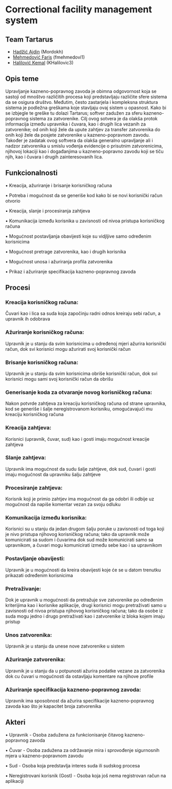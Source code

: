 # Correctional facility management system

## Team Tartarus
- [Hadžić Ajdin](https://github.com/Mordokh "Github") (Mordokh)
- [Mehmedović Faris](https://github.com/fmehmedovi1 "Github") (fmehmedovi1)
- [Halilović Kemal](https://github.com/KHalilovic3 "Github") (KHalilovic3)

## Opis teme
Upravljanje kazneno-popravnog zavoda je obimna odgovornost koja se sastoji od mnoštvo različitih procesa koji predstavljaju različite sfere sistema da se osigura društvo. Međutim, često zastarjela i kompleksna struktura sistema je podležna greškama koje stavljaju ovaj sistem u opasnost. Kako bi se izbjegle te greške tu dolazi Tartarus; softver zadužen za sferu kazneno-popravnog sistema za zatvorenike. Cilj ovog sotvera je da olakša protok informacija između upravnika i čuvara, kao i drugih lica vezanih za zatvorenike; od onih koji žele da upute zahtjev za transfer zatvorenika do onih koji žele da posjete zatvorenike u kazneno-popravnom zavodu. Također je zadatak ovog softvera da olakša generalno upravljanje ali i nadzor zatvorenika u smislu vođenja evidencije o prisutnim zatvorenicima, njihovoj lokaciji kao i događanjima u kazneno-popravno zavodu koji se tiču njih, kao i čuvara i drugih zainteresovanih lica. 

## Funkcionalnosti
•	Kreacija, ažuriranje i brisanje korisničkog računa

•	Potreba i mogućnost da se generiše kod kako bi se novi korisnički račun otvorio

•	Kreacija, slanje i procesiranja zahtjeva

•	Komunikacija između korisnika u zavisnosti od nivoa pristupa korisničkog računa

•	Mogućnost postavljanja obavijesti koje su vidjljive samo određenim korisnicima

•	Mogućnost pretrage zatvorenika, kao i drugih korisnika

•	Mogućnost unosa i ažuriranja profila zatvorenika

•	Prikaz i ažuriranje specifikacija kazneno-popravnog zavoda

## Procesi

### Kreacija korisničkog računa:
Čuvari kao i lica sa suda koja započinju radni odnos kreiraju sebi račun, a upravnik ih odobrava

### Ažuriranje korisničkog računa:
Upravnik je u stanju da svim korisnicima u određenoj mjeri ažurira korisnički račun, dok svi korisnici mogu ažurirati svoj korisnički račun

### Brisanje korisničkog računa:
Upravnik je u stanju da svim korisnicima obriše korisnički račun, dok svi korisnici mogu sami svoj korisnički račun da obrišu

### Generisanje koda za otvaranje novog korisničkog računa:
Nakon potvrde zahtjeva za kreaciju korisničkog računa od strane upravnika, kod se generiše i šalje neregistrovanom korisniku, omogućavajući  mu kreaciju korisničkog računa

### Kreacija zahtjeva:
Korisnici (upravnik, čuvar, sud) kao i gosti imaju mogućnost kreacije zahtjeva

### Slanje zahtjeva:
Upravnik ima mogućnost da sudu šalje zahtjeve, dok sud, čuvari i gosti imaju mogućnost da upravniku šalju zahtjeve

### Procesiranje zahtjeva:
Korisnik koji je primio zahtjev ima mogućnost da ga odobri ili odbije uz mogućnost da napiše komentar vezan za svoju odluku

### Komunikacija između korisnika:
Korisnici su u stanju da jedan drugom šalju poruke u zavisnosti od toga koji je nivo pristupa njihovog korisničkog računa; tako da upravnik može komunicirati sa sudom i čuvarima dok sud može komunicirati samo sa upravnikom, a čuvari mogu komunicirati između sebe kao i sa upravnikom

### Postavljanje obavijesti:
Upravnik je u mogućnosti da kreira obavijesti koje će se u datom trenutku prikazati određenim korisnicima

### Pretraživanje:
Dok je upravnik u mogućnosti da pretražuje sve zatvorenike po određenim kriterijima kao i korisnike aplikacije, drugi korisnici mogu pretraživati samo u zavisnosti od nivoa pristupa njihovog korisničkog računa; tako da osobe iz suda mogu jedno i drugo pretraživati kao i zatvorenike iz bloka kojem imaju pristup

### Unos zatvorenika:
Upravnik je u stanju da unese nove zatvorenike u sistem

### Ažuriranje zatvorenika:
Upravnik je u stanju da u potpunosti ažurira podatke vezane za zatvorenika dok cu čuvari u mogućnosti da ostavljaju komentare na njihove profile

### Ažuriranje specifikacija kazneno-popravnog zavoda:
Upravnik ima sposobnost da ažurira specifikacije kazneno-popravnog zavoda kao što je kapacitet broja zatvorenika

## Akteri

•	Upravnik - Osoba zadužena za funkcionisanje čitavog kazneno-popravnog zavoda

•	Čuvar - Osoba zadužena za održavanje mira i sprovođenje sigurnosnih mjera u kazneno-popravnom zavodu

•	Sud - Osoba koja predstavlja interes suda ili sudskog procesa

•	Neregistrovani korisnik (Gost) - Osoba koja još nema registrovan račun na aplikaciji

